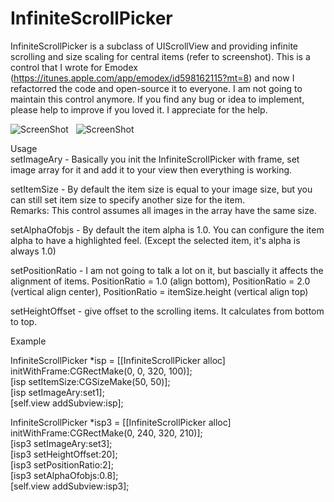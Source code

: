 InfiniteScrollPicker
====================

InfiniteScrollPicker is a subclass of UIScrollView and providing infinite scrolling and size scaling for central items (refer to screenshot). This is a control that I wrote for Emodex (https://itunes.apple.com/app/emodex/id598162115?mt=8) and now I refactorred the code and open-source it to everyone. I am not going to maintain this control anymore. If you find any bug or idea to implement, please help to improve if you loved it. I appreciate for the help.  
  
![ScreenShot](https://raw.github.com/Seitk/InfiniteScrollPicker/master/screenshot0.png) &nbsp; ![ScreenShot](https://raw.github.com/Seitk/InfiniteScrollPicker/master/screenshot0.png)  
  
Usage  
setImageAry - Basically you init the InfiniteScrollPicker with frame, set image array for it and add it to your view then everything is working. 

setItemSize - By default the item size is equal to your image size, but you can still set item size to specify another size for the item.  
Remarks: This control assumes all images in the array have the same size.  
  
setAlphaOfobjs - By default the item alpha is 1.0. You can configure the item alpha to have a highlighted feel. (Except the selected item, it's alpha is always 1.0)  
  
setPositionRatio - I am not going to talk a lot on it, but bascially it affects the alignment of items. PositionRatio = 1.0 (align bottom), PositionRatio = 2.0 (vertical align center), PositionRatio = itemSize.height (vertical align top)  
  
setHeightOffset - give offset to the scrolling items. It calculates from bottom to top.  
  
Example  
  
InfiniteScrollPicker *isp = [[InfiniteScrollPicker alloc] initWithFrame:CGRectMake(0, 0, 320, 100)];  
[isp setItemSize:CGSizeMake(50, 50)];  
[isp setImageAry:set1];  
[self.view addSubview:isp];  
  
InfiniteScrollPicker *isp3 = [[InfiniteScrollPicker alloc] initWithFrame:CGRectMake(0, 240, 320, 210)];  
[isp3 setImageAry:set3];  
[isp3 setHeightOffset:20];  
[isp3 setPositionRatio:2];  
[isp3 setAlphaOfobjs:0.8];  
[self.view addSubview:isp3];  


